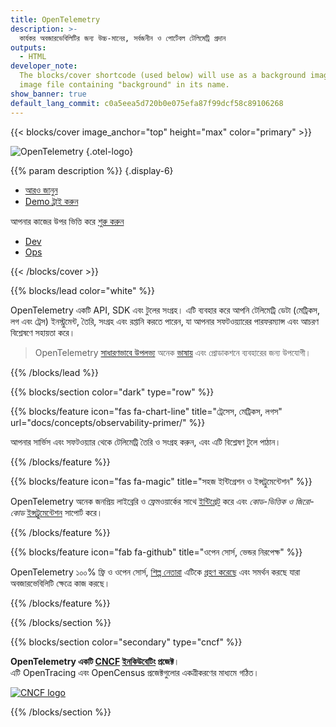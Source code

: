 ```yaml
---
title: OpenTelemetry
description: >-
  কার্যকর অবজারভেবিলিটির জন্য উচ্চ-মানের, সর্বজনীন ও পোর্টেবল টেলিমেট্রি প্রদান
outputs:
  - HTML
developer_note:
  The blocks/cover shortcode (used below) will use as a background image any
  image file containing "background" in its name.
show_banner: true
default_lang_commit: c0a5eea5d720b0e075efa87f99dcf58c89106268
---
```


<div class="d-none"><a rel="me" href="https://fosstodon.org/@opentelemetry"></a></div>

{{< blocks/cover image_anchor="top" height="max" color="primary" >}}

<!-- prettier-ignore -->
![OpenTelemetry](/img/logos/opentelemetry-horizontal-color.svg)
{.otel-logo}

<!-- prettier-ignore -->
{{% param description %}}
{.display-6}

<div class="l-primary-buttons mt-5">

- [আরও জানুন](docs/what-is-opentelemetry/)
- [Demo ট্রাই করুন](docs/demo/)

</div>

<div class="h3 mt-4">
আপনার কাজের উপর ভিত্তি করে <a class="text-secondary" href="docs/getting-started/"> শুরু করুন </a>
</div>
<div class="l-get-started-buttons">

- [Dev](docs/getting-started/dev/)
- [Ops](docs/getting-started/ops/)

</div>
{{< /blocks/cover >}}

{{% blocks/lead color="white" %}}

OpenTelemetry একটি API, SDK এবং টুলের সংগ্রহ। এটি ব্যবহার করে আপনি টেলিমেট্রি ডেটা (মেট্রিকস, লগ এবং ট্রেস) ইনস্ট্রুমেন্ট, তৈরি, সংগ্রহ এবং রপ্তানি করতে পারেন, যা আপনার সফটওয়্যারের পারফরম্যান্স এবং আচরণ বিশ্লেষণে সহায়তা করে।

> OpenTelemetry [সাধারণভাবে উপলভ্য](/status/)
> অনেক [ভাষায়](docs/languages/) এবং প্রোডাকশনে ব্যবহারের জন্য উপযোগী।

{{% /blocks/lead %}}

{{% blocks/section color="dark" type="row" %}}

{{% blocks/feature icon="fas fa-chart-line" title="ট্রেসেস, মেট্রিকস, লগস" url="docs/concepts/observability-primer/" %}}

আপনার সার্ভিস এবং সফটওয়্যার থেকে টেলিমেট্রি তৈরি ও সংগ্রহ করুন, এবং এটি বিশ্লেষণ টুলে পাঠান।

{{% /blocks/feature %}}

{{% blocks/feature icon="fas fa-magic" title="সহজ ইন্টিগ্রেশন ও ইন্সট্রুমেন্টেশন" %}}

OpenTelemetry অনেক জনপ্রিয় লাইব্রেরি ও ফ্রেমওয়ার্কের সাথে [ইন্টিগ্রেট] করে এবং
_কোড-ভিত্তিক ও জিরো-কোড_ [ইন্সট্রুমেন্টেশন] সাপোর্ট করে।

[ইন্সট্রুমেন্টেশন]: /docs/concepts/instrumentation/
[ইন্টিগ্রেট]: /ecosystem/integrations/

{{% /blocks/feature %}}

{{% blocks/feature icon="fab fa-github" title="ওপেন সোর্স, ভেন্ডর নিরপেক্ষ" %}}

OpenTelemetry ১০০% ফ্রি ও ওপেন সোর্স, [শিল্প নেতারা] এটিকে [গ্রহণ করেছে] এবং সমর্থন করছে যারা অবজারভেবিলিটি ক্ষেত্রে কাজ করছে।

[গ্রহণ করেছে]: /ecosystem/adopters/
[শিল্প নেতারা]: /ecosystem/vendors/

{{% /blocks/feature %}}

{{% /blocks/section %}}

{{% blocks/section color="secondary" type="cncf" %}}

**OpenTelemetry একটি [CNCF][] [ইনকিউবেটিং][] প্রজেক্ট**।<br> এটি OpenTracing এবং OpenCensus প্রজেক্টগুলোর একত্রীকরণের মাধ্যমে গঠিত।

[![CNCF logo][]][cncf]

[cncf]: https://cncf.io
[cncf logo]: /img/logos/cncf-white.svg
[ইনকিউবেটিং]: https://www.cncf.io/projects/

{{% /blocks/section %}}
